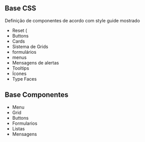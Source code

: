 ## Base CSS
Definição de componentes de acordo com style guide mostrado
- Reset (
- Buttons
- Cards
- Sistema de Grids
- formulários 
- menus
- Mensagens de alertas
- Tooltips
- Ícones
- Type Faces

## Base Componentes
- Menu
- Grid
- Buttons
- Formularios
- Listas
- Mensagens




